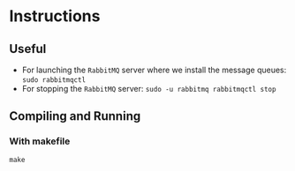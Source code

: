 # Instructions

## Useful

- For launching the `RabbitMQ` server where we install the message queues: `sudo rabbitmqctl`
- For stopping the `RabbitMQ` server: `sudo -u rabbitmq rabbitmqctl stop`

## Compiling and Running

### With makefile

`make`